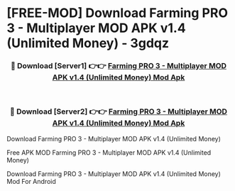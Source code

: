 # [FREE-MOD] Download Farming PRO 3 - Multiplayer MOD APK v1.4 (Unlimited Money) - 3gdqz


<div align="center">
<h3>🔴 Download [Server1] 👉👉 <a href="https://apk-comot.site?title=Farming_PRO_3_-_Multiplayer_MOD_APK_v1.4_(Unlimited_Money)">Farming PRO 3 - Multiplayer MOD APK v1.4 (Unlimited Money) Mod Apk</a></h3><br>

<h3>🔴 Download [Server2] 👉👉 <a href="https://apk-comot.site?title=Farming_PRO_3_-_Multiplayer_MOD_APK_v1.4_(Unlimited_Money)">Farming PRO 3 - Multiplayer MOD APK v1.4 (Unlimited Money) Mod Apk</a></h3>
</div>



Download Farming PRO 3 - Multiplayer MOD APK v1.4 (Unlimited Money) 

Free APK MOD Farming PRO 3 - Multiplayer MOD APK v1.4 (Unlimited Money) 

Download Farming PRO 3 - Multiplayer MOD APK v1.4 (Unlimited Money) Mod For Android
